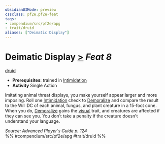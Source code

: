 ```yaml
---
obsidianUIMode: preview
cssclass: pf2e,pf2e-feat
tags:
- compendium/src/pf2e/apg
- trait/druid
aliases: ["Deimatic Display"]
---
```

# Deimatic Display  [>](../../Rules/core-rulebook/chapter-9-playing-the-game.md#Actions "Single Action") *Feat 8*  
[druid](../../Rules/traits/druid.md)  

- **Prerequisites**: trained in [Intimidation](../skills.md#Intimidation)
- **Activity** Single Action

Imitating animal threat displays, you make yourself appear larger and more imposing. Roll one [Intimidation](../skills.md#Intimidation) check to [Demoralize](../../Rules/actions/demoralize.md) and compare the result to the Will DC of each animal, fungus, and plant creature in a 15-foot cone. When you do, [Demoralize](../../Rules/actions/demoralize.md) gains the [visual](../../Rules/traits/visual.md) trait, and creatures are affected if they can see you. You don't take a penalty if the creature doesn't understand your language.

*Source: Advanced Player's Guide p. 124*  
%% #compendium/src/pf2e/apg #trait/druid %%
